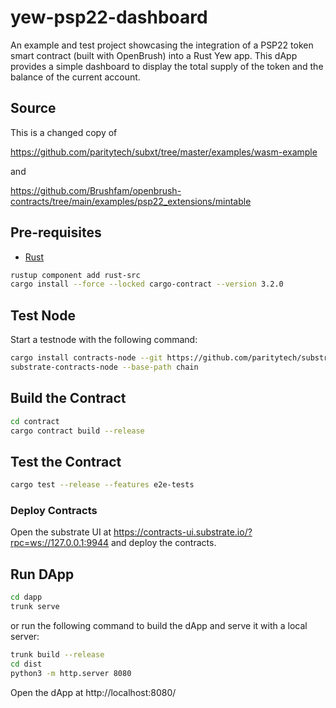 # yew-psp22-dashboard
An example and test project showcasing the integration of a PSP22 token smart contract (built with OpenBrush) into a Rust Yew app. This dApp provides a simple dashboard to display the total supply of the token and the balance of the current account.

## Source

This is a changed copy of

https://github.com/paritytech/subxt/tree/master/examples/wasm-example

and

https://github.com/Brushfam/openbrush-contracts/tree/main/examples/psp22_extensions/mintable

## Pre-requisites

- [Rust](https://www.rust-lang.org/tools/install)

```bash
rustup component add rust-src
cargo install --force --locked cargo-contract --version 3.2.0
```

## Test Node

Start a testnode with the following command:

```bash
cargo install contracts-node --git https://github.com/paritytech/substrate-contracts-node.git --tag v0.30.0 --force
substrate-contracts-node --base-path chain
```

## Build the Contract

```bash
cd contract
cargo contract build --release
```

## Test the Contract

```bash
cargo test --release --features e2e-tests
```

### Deploy Contracts

Open the substrate UI at https://contracts-ui.substrate.io/?rpc=ws://127.0.0.1:9944 and deploy the contracts.

## Run DApp

```bash
cd dapp
trunk serve
```

or run the following command to build the dApp and serve it with a local server:

```bash
trunk build --release
cd dist
python3 -m http.server 8080
```

Open the dApp at http://localhost:8080/
